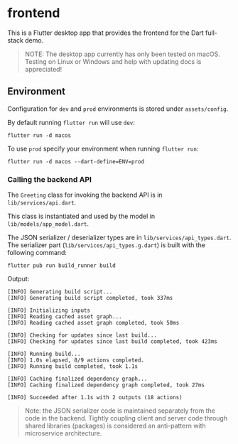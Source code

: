 # frontend

This is a Flutter desktop app that provides the frontend for the Dart full-stack
demo.

> NOTE: The desktop app currently has only been tested on macOS. Testing on
> Linux or Windows and help with updating docs is appreciated!

## Environment

Configuration for `dev` and `prod` environments is stored under `assets/config`.

By default running `flutter run` will use `dev`:

```shell
flutter run -d macos
```

To use `prod` specify your environment when running `flutter run`:

```shell
flutter run -d macos --dart-define=ENV=prod
```

### Calling the backend API

The `Greeting` class for invoking the backend API is in `lib/services/api.dart`.

This class is instantiated and used by the model in `lib/models/app_model.dart`.

The JSON serializer / deserializer types are in `lib/services/api_types.dart`.
The serializer part (`lib/services/api_types.g.dart`) is built with the
following command:

```shell
flutter pub run build_runner build
```

Output:

```shell
[INFO] Generating build script...
[INFO] Generating build script completed, took 337ms

[INFO] Initializing inputs
[INFO] Reading cached asset graph...
[INFO] Reading cached asset graph completed, took 50ms

[INFO] Checking for updates since last build...
[INFO] Checking for updates since last build completed, took 423ms

[INFO] Running build...
[INFO] 1.0s elapsed, 8/9 actions completed.
[INFO] Running build completed, took 1.1s

[INFO] Caching finalized dependency graph...
[INFO] Caching finalized dependency graph completed, took 27ms

[INFO] Succeeded after 1.1s with 2 outputs (18 actions)
```

> Note: the JSON serializer code is maintained separately from the code in the
> backend. Tightly coupling client and server code through shared libraries
> (packages) is considered an anti-pattern with microservice architecture.
